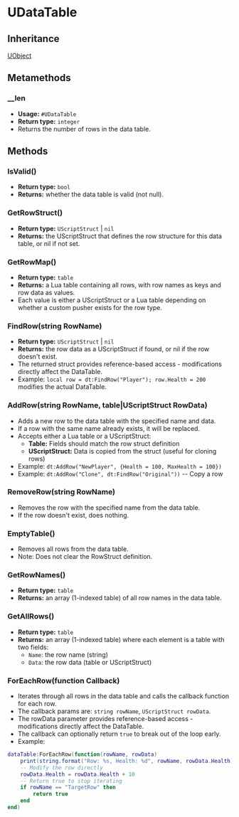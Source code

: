 # UDataTable

## Inheritance
[UObject](./uobject.md)

## Metamethods

### __len
- **Usage:** `#UDataTable`
- **Return type:** `integer`
- Returns the number of rows in the data table.

## Methods

### IsValid()
- **Return type:** `bool`
- **Returns:** whether the data table is valid (not null).

### GetRowStruct()
- **Return type:** `UScriptStruct` | `nil`
- **Returns:** the UScriptStruct that defines the row structure for this data table, or nil if not set.

### GetRowMap()
- **Return type:** `table`
- **Returns:** a Lua table containing all rows, with row names as keys and row data as values.
- Each value is either a UScriptStruct or a Lua table depending on whether a custom pusher exists for the row type.

### FindRow(string RowName)
- **Return type:** `UScriptStruct` | `nil`
- **Returns:** the row data as a UScriptStruct if found, or nil if the row doesn't exist.
- The returned struct provides reference-based access - modifications directly affect the DataTable.
- Example: `local row = dt:FindRow("Player"); row.Health = 200` modifies the actual DataTable.

### AddRow(string RowName, table|UScriptStruct RowData)
- Adds a new row to the data table with the specified name and data.
- If a row with the same name already exists, it will be replaced.
- Accepts either a Lua table or a UScriptStruct:
  - **Table:** Fields should match the row struct definition
  - **UScriptStruct:** Data is copied from the struct (useful for cloning rows)
- Example: `dt:AddRow("NewPlayer", {Health = 100, MaxHealth = 100})`
- Example: `dt:AddRow("Clone", dt:FindRow("Original"))` -- Copy a row

### RemoveRow(string RowName)
- Removes the row with the specified name from the data table.
- If the row doesn't exist, does nothing.

### EmptyTable()
- Removes all rows from the data table.
- Note: Does not clear the RowStruct definition.

### GetRowNames()
- **Return type:** `table`
- **Returns:** an array (1-indexed table) of all row names in the data table.

### GetAllRows()
- **Return type:** `table`
- **Returns:** an array (1-indexed table) where each element is a table with two fields:
  - `Name`: the row name (string)
  - `Data`: the row data (table or UScriptStruct)

### ForEachRow(function Callback)
- Iterates through all rows in the data table and calls the callback function for each row.
- The callback params are: `string rowName`, `UScriptStruct rowData`.
- The rowData parameter provides reference-based access - modifications directly affect the DataTable.
- The callback can optionally return `true` to break out of the loop early.
- Example:
```lua
dataTable:ForEachRow(function(rowName, rowData)
    print(string.format("Row: %s, Health: %d", rowName, rowData.Health))
    -- Modify the row directly
    rowData.Health = rowData.Health + 10
    -- Return true to stop iterating
    if rowName == "TargetRow" then
        return true
    end
end)
```
